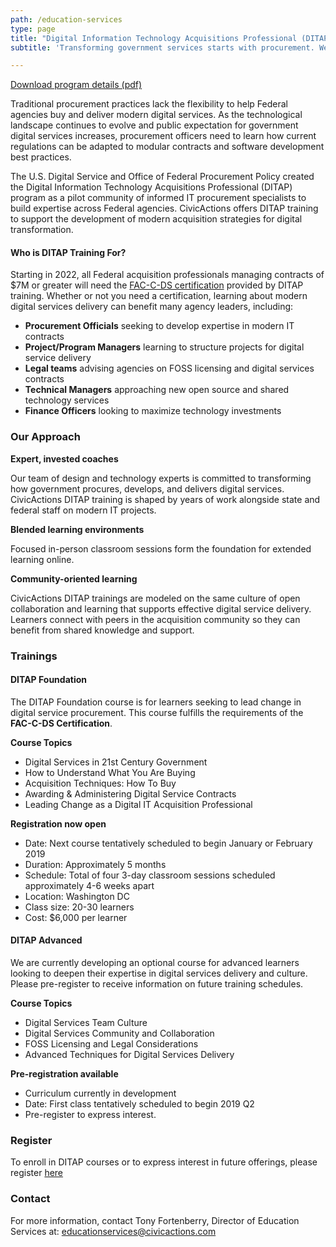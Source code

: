 ```yaml
---
path: /education-services
type: page
title: "Digital Information Technology Acquisitions Professional (DITAP) Training"
subtitle: 'Transforming government services starts with procurement. We offer education services to support leaders for change in the Federal acquisition community.'

---
```


[Download program details (pdf)](https://drive.google.com/file/d/14y2vp8rdVA29rT_JT4A7Mk1W5rYQVQYF/view?usp=sharing)

Traditional procurement practices lack the flexibility to help Federal agencies buy and deliver modern digital services. As the technological landscape continues to evolve and public expectation for government digital services increases, procurement officers need to learn how current regulations can be adapted to modular contracts and software development best practices.

The U.S. Digital Service and Office of Federal Procurement Policy created the Digital Information Technology Acquisitions Professional (DITAP) program as a pilot community of informed IT procurement specialists to build expertise across Federal agencies. CivicActions offers DITAP training to support the development of modern acquisition strategies for digital transformation.


#### Who is DITAP Training For?
Starting in 2022, all Federal acquisition professionals managing contracts of $7M or greater will need the [FAC-C-DS certification](https://techfarhub.cio.gov/assets/files/FAC_C_Digital_Services_5-18-18.pdf) provided by DITAP training. Whether or not you need a certification, learning about modern digital services delivery can benefit many agency leaders, including: 

* **Procurement Officials** seeking to develop expertise in modern IT contracts
* **Project/Program Managers** learning to structure projects for digital service delivery
* **Legal teams** advising agencies on FOSS licensing and digital services contracts
* **Technical Managers** approaching new open source and shared technology services
* **Finance Officers** looking to maximize technology investments

### Our Approach

**Expert, invested coaches**

Our team of design and technology experts is committed to transforming how government procures, develops, and delivers digital services. CivicActions DITAP training is shaped by years of work alongside state and federal staff on modern IT projects.

**Blended learning environments**

Focused in-person classroom sessions form the foundation for extended learning online. 

**Community-oriented learning**

CivicActions DITAP trainings are modeled on the same culture of open collaboration and learning that supports effective digital service delivery. Learners connect with peers in the acquisition community so they can benefit from shared knowledge and support.

### Trainings

#### DITAP Foundation
The DITAP Foundation course is for learners seeking to lead change in digital service procurement. This course fulfills the requirements of the **FAC-C-DS Certification**.  

**Course Topics**
* Digital Services in 21st Century Government
* How to Understand What You Are Buying
* Acquisition Techniques: How To Buy
* Awarding & Administering Digital Service Contracts
* Leading Change as a Digital IT Acquisition Professional

**Registration now open**
* Date:  Next course tentatively scheduled to begin January or February 2019
* Duration: Approximately 5 months
* Schedule: Total of four 3-day classroom sessions scheduled approximately 4-6 weeks apart
* Location:  Washington DC
* Class size: 20-30 learners
* Cost:  $6,000 per learner

#### DITAP Advanced
We are currently developing an optional course for advanced learners looking to deepen their expertise in digital services delivery and culture. Please pre-register to receive information on future training schedules. 

**Course Topics**
* Digital Services Team Culture
* Digital Services Community and Collaboration
* FOSS Licensing and Legal Considerations
* Advanced Techniques for Digital Services Delivery

**Pre-registration available**
* Curriculum currently in development
* Date: First class tentatively scheduled to begin 2019 Q2
* Pre-register to express interest.

### Register
To enroll in DITAP courses or to express interest in future offerings, please register [here](https://docs.google.com/forms/d/1SZMrfD-mEG5zTEGjsUgRjKiMq0swmgSf_DfAyXRad0I/edit)

### Contact
For more information, contact Tony Fortenberry, Director of Education Services at: <educationservices@civicactions.com>



